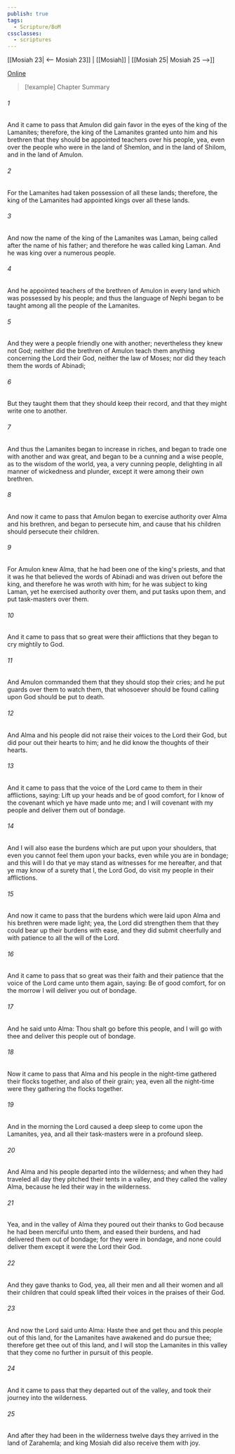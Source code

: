 ```yaml
---
publish: true
tags:
  - Scripture/BoM
cssclasses:
  - scriptures
---
```

[[Mosiah 23| <-- Mosiah 23]] | [[Mosiah]] | [[Mosiah 25| Mosiah 25 -->]]

[Online](https://churchofjesuschrist.org/study/scriptures/bofm/mosiah/24?lang=eng)

>[!example] Chapter Summary
>
###### 1
And it came to pass that Amulon did gain favor in the eyes of the king of the Lamanites; therefore, the king of the Lamanites granted unto him and his brethren that they should be appointed teachers over his people, yea, even over the people who were in the land of Shemlon, and in the land of Shilom, and in the land of Amulon.
###### 2
For the Lamanites had taken possession of all these lands; therefore, the king of the Lamanites had appointed kings over all these lands.
###### 3
And now the name of the king of the Lamanites was Laman, being called after the name of his father; and therefore he was called king Laman. And he was king over a numerous people.
###### 4
And he appointed teachers of the brethren of Amulon in every land which was possessed by his people; and thus the language of Nephi began to be taught among all the people of the Lamanites.
###### 5
And they were a people friendly one with another; nevertheless they knew not God; neither did the brethren of Amulon teach them anything concerning the Lord their God, neither the law of Moses; nor did they teach them the words of Abinadi;
###### 6
But they taught them that they should keep their record, and that they might write one to another.
###### 7
And thus the Lamanites began to increase in riches, and began to trade one with another and wax great, and began to be a cunning and a wise people, as to the wisdom of the world, yea, a very cunning people, delighting in all manner of wickedness and plunder, except it were among their own brethren.
###### 8
And now it came to pass that Amulon began to exercise authority over Alma and his brethren, and began to persecute him, and cause that his children should persecute their children.
###### 9
For Amulon knew Alma, that he had been one of the king's priests, and that it was he that believed the words of Abinadi and was driven out before the king, and therefore he was wroth with him; for he was subject to king Laman, yet he exercised authority over them, and put tasks upon them, and put task-masters over them.
###### 10
And it came to pass that so great were their afflictions that they began to cry mightily to God.
###### 11
And Amulon commanded them that they should stop their cries; and he put guards over them to watch them, that whosoever should be found calling upon God should be put to death.
###### 12
And Alma and his people did not raise their voices to the Lord their God, but did pour out their hearts to him; and he did know the thoughts of their hearts.
###### 13
And it came to pass that the voice of the Lord came to them in their afflictions, saying: Lift up your heads and be of good comfort, for I know of the covenant which ye have made unto me; and I will covenant with my people and deliver them out of bondage.
###### 14
And I will also ease the burdens which are put upon your shoulders, that even you cannot feel them upon your backs, even while you are in bondage; and this will I do that ye may stand as witnesses for me hereafter, and that ye may know of a surety that I, the Lord God, do visit my people in their afflictions.
###### 15
And now it came to pass that the burdens which were laid upon Alma and his brethren were made light; yea, the Lord did strengthen them that they could bear up their burdens with ease, and they did submit cheerfully and with patience to all the will of the Lord.
###### 16
And it came to pass that so great was their faith and their patience that the voice of the Lord came unto them again, saying: Be of good comfort, for on the morrow I will deliver you out of bondage.
###### 17
And he said unto Alma: Thou shalt go before this people, and I will go with thee and deliver this people out of bondage.
###### 18
Now it came to pass that Alma and his people in the night-time gathered their flocks together, and also of their grain; yea, even all the night-time were they gathering the flocks together.
###### 19
And in the morning the Lord caused a deep sleep to come upon the Lamanites, yea, and all their task-masters were in a profound sleep.
###### 20
And Alma and his people departed into the wilderness; and when they had traveled all day they pitched their tents in a valley, and they called the valley Alma, because he led their way in the wilderness.
###### 21
Yea, and in the valley of Alma they poured out their thanks to God because he had been merciful unto them, and eased their burdens, and had delivered them out of bondage; for they were in bondage, and none could deliver them except it were the Lord their God.
###### 22
And they gave thanks to God, yea, all their men and all their women and all their children that could speak lifted their voices in the praises of their God.
###### 23
And now the Lord said unto Alma: Haste thee and get thou and this people out of this land, for the Lamanites have awakened and do pursue thee; therefore get thee out of this land, and I will stop the Lamanites in this valley that they come no further in pursuit of this people.
###### 24
And it came to pass that they departed out of the valley, and took their journey into the wilderness.
###### 25
And after they had been in the wilderness twelve days they arrived in the land of Zarahemla; and king Mosiah did also receive them with joy.



